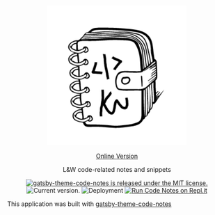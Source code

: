 <div align="center">
  <img src="assets/logo.png" width="320">

[Online Version](lkcozy.github.io/code-notes/)

L&W code-related notes and snippets

  <p>
    <a href="https://github.com/MrMartineau/gatsby-theme-code-notes/blob/master/LICENSE">
      <img src="https://img.shields.io/badge/license-MIT-blue.svg" alt="gatsby-theme-code-notes is released under the MIT license." />
    </a>
    <a>
      <img src="https://img.shields.io/github/package-json/v/lkcozy/code-notes" alt="Current version." />
    </a>
    <img src="https://github.com/lkcozy/code-notes/workflows/Deployment/badge.svg" alt="Deployment" />
    <a href="https://repl.it/github/lkcozy/code-notes">
      <img src="https://repl.it/badge/github/lkcozy/code-notes " alt="Run Code Notes on Repl.it" />
    </a>
  </p>
</div>

This application was built with [gatsby-theme-code-notes](https://github.com/mrmartineau/gatsby-theme-code-notes)
